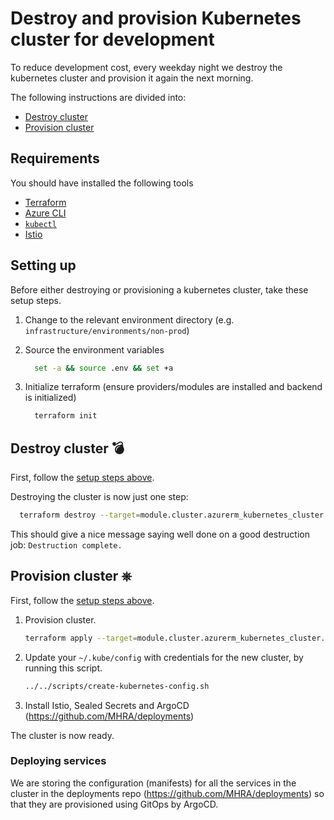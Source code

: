 # Destroy and provision Kubernetes cluster for development

To reduce development cost, every weekday night we destroy the kubernetes cluster and provision it again the next morning.

The following instructions are divided into:

- [Destroy cluster](#destroy-cluster)
- [Provision cluster](#provision-cluster)

## Requirements

You should have installed the following tools

- [Terraform](https://www.terraform.io/intro/getting-started/install.html)
- [Azure CLI](https://docs.microsoft.com/en-us/cli/azure/install-azure-cli?view=azure-cli-latest)
- [`kubectl`](https://kubernetes.io/docs/tasks/tools/install-kubectl/)
- [Istio](https://github.com/istio/istio/releases/)

## Setting up

Before either destroying or provisioning a kubernetes cluster, take these setup steps.

1. Change to the relevant environment directory (e.g. `infrastructure/environments/non-prod`)
2. Source the environment variables

   ```sh
     set -a && source .env && set +a
   ```

3. Initialize terraform (ensure providers/modules are installed and backend is initialized)

   ```sh
     terraform init
   ```

## Destroy cluster 💣

First, follow the [setup steps above](#setting-up).

Destroying the cluster is now just one step:

```sh
  terraform destroy --target=module.cluster.azurerm_kubernetes_cluster.cluster
```

This should give a nice message saying well done on a good destruction job: `Destruction complete.`

## Provision cluster ⎈

First, follow the [setup steps above](#setting-up).

1. Provision cluster.

   ```sh
   terraform apply --target=module.cluster.azurerm_kubernetes_cluster.cluster
   ```

2. Update your `~/.kube/config` with credentials for the new cluster, by running this script.

   ```sh
   ../../scripts/create-kubernetes-config.sh
   ```

3. Install Istio, Sealed Secrets and ArgoCD (https://github.com/MHRA/deployments)

The cluster is now ready.

### Deploying services

We are storing the configuration (manifests) for all the services in the cluster in the deployments repo (https://github.com/MHRA/deployments) so that they are provisioned using GitOps by ArgoCD.
